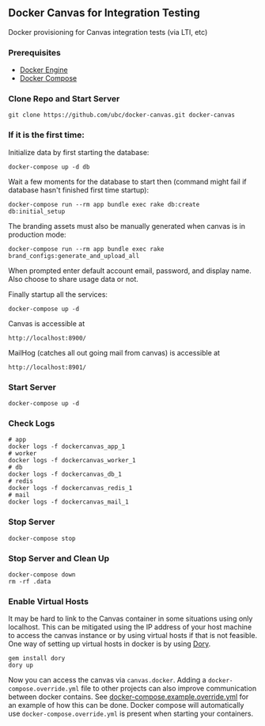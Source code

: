 Docker Canvas for Integration Testing
-------------------------------

Docker provisioning for Canvas integration tests (via LTI, etc)

### Prerequisites

* [Docker Engine](https://docs.docker.com/engine/installation/)
* [Docker Compose](https://docs.docker.com/compose/install/)

### Clone Repo and Start Server

    git clone https://github.com/ubc/docker-canvas.git docker-canvas

### If it is the first time:

Initialize data by first starting the database:

    docker-compose up -d db

Wait a few moments for the database to start then (command might fail if database hasn't finished first time startup):

    docker-compose run --rm app bundle exec rake db:create db:initial_setup

The branding assets must also be manually generated when canvas is in production mode:

    docker-compose run --rm app bundle exec rake brand_configs:generate_and_upload_all

When prompted enter default account email, password, and display name. Also choose to share usage data or not.

Finally startup all the services:

    docker-compose up -d

Canvas is accessible at

    http://localhost:8900/

MailHog (catches all out going mail from canvas) is accessible at

    http://localhost:8901/

### Start Server

    docker-compose up -d

### Check Logs

    # app
    docker logs -f dockercanvas_app_1
    # worker
    docker logs -f dockercanvas_worker_1
    # db
    docker logs -f dockercanvas_db_1
    # redis
    docker logs -f dockercanvas_redis_1
    # mail
    docker logs -f dockercanvas_mail_1

### Stop Server

    docker-compose stop

### Stop Server and Clean Up

    docker-compose down
    rm -rf .data

### Enable Virtual Hosts

 It may be hard to link to the Canvas container in some situations using only localhost. This can be mitigated using the IP address of your host machine to access the canvas instance or by using virtual hosts if that is not feasible. One way of setting up virtual hosts in docker is by using [Dory](https://github.com/FreedomBen/dory).

    gem install dory
    dory up

Now you can access the canvas via `canvas.docker`. Adding a `docker-compose.override.yml` file to other projects can also improve communication between docker contains. See [docker-compose.example.override.yml](docker-compose.example.override.yml) for an example of how this can be done. Docker compose will automatically use `docker-compose.override.yml` is present when starting your containers.

